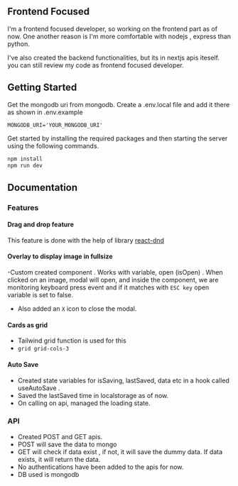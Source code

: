 ## Frontend Focused

I'm a frontend focused developer, so working on the frontend part as of now. One another reason is I'm more comfortable with nodejs , express than python.

I've also created the backend functionalities, but its in nextjs apis iteself. you can still review my code as frontend focused developer.

## Getting Started

Get the mongodb uri from mongodb.
Create a .env.local file and add it there as shown in .env.example 

```
MONGODB_URI='YOUR_MONGODB_URI'
```

Get started by installing the required packages and then starting the server using the following commands.

```bash
npm install
npm run dev
```

## Documentation

### Features 
#### Drag and drop feature
This feature is done with the help of library [react-dnd](https://react-dnd.github.io/react-dnd/examples/sortable/simple)

#### Overlay to display image in fullsize
-Custom created component . Works with variable, open (isOpen) . When clicked on an image, modal will open, and inside the component, we are monitoring keyboard press event and if it matches with `ESC key` open variable is set to false. 
- Also added an `X` icon to close the modal.

#### Cards as grid
- Tailwind grid function is used for this
- ```grid grid-cols-3```

#### Auto Save

- Created state variables for isSaving, lastSaved, data etc in a hook called useAutoSave . 
- Saved the lastSaved time in localstorage as of now.
- On calling on api, managed the loading state.

### API 
- Created POST and GET apis.
- POST will save the data to mongo
- GET will check if data exist , if not, it will save the dummy data. If data exists, it will return the data.
- No authentications have been added to the apis for now.
- DB used is mongodb

 


